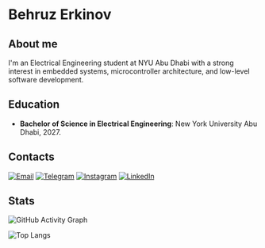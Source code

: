 # Behruz Erkinov

## About me

I'm an Electrical Engineering student at NYU Abu Dhabi with a strong interest in embedded systems, microcontroller architecture, and low-level software development.

## Education

- **Bachelor of Science in Electrical Engineering**: New York University Abu Dhabi, 2027.

## Contacts

[![Email](https://img.shields.io/badge/Email-%23EEEEEE?logo=gmail&logoColor=%23EA4335)](mailto:be2184@nyu.edu) [![Telegram](https://img.shields.io/badge/Telegram-2CA5E0?logo=telegram&logoColor=white)](https://t.me/chieftain_0) [![Instagram](https://img.shields.io/badge/Instagram-E4405F?logo=instagram&logoColor=white)](https://www.instagram.com/chieftain_0_v2/) [![LinkedIn](https://img.shields.io/badge/LinkedIn-0077B5?logo=linkedin&logoColor=white)](https://www.linkedin.com/in/behruzerkinov/)

## Stats

![GitHub Activity Graph](https://github-readme-activity-graph.vercel.app/graph?username=chieftain0&theme=react-dark&hide_border=false&bg_color=0,0,0,0&color=00FF00&line=00FF00)

![Top Langs](https://github-readme-stats.vercel.app/api/top-langs/?username=chieftain0&theme=transparent&hide_border=false&include_all_commits=true&count_private=false)
